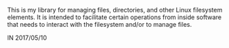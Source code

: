 This is my library for managing files, directories, and other Linux filesystem
elements. It is intended to facilitate certain operations from inside software
that needs to interact with the filesystem and/or to manage files.

IN 2017/05/10

